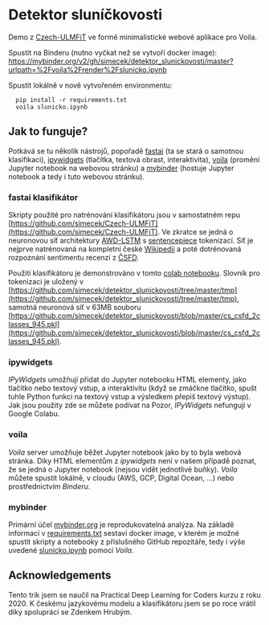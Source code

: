 # Detektor sluníčkovosti

Demo z [Czech-ULMFiT](https://github.com/simecek/Czech-ULMFiT) ve formě minimalistické webové aplikace pro Voila.

Spustit na Binderu (nutno vyčkat než se vytvoří docker image):  
https://mybinder.org/v2/gh/simecek/detektor_slunickovosti/master?urlpath=%2Fvoila%2Frender%2Fslunicko.ipynb

Spustit lokálně v nově vytvořeném environmentu:
```
  pip install -r requirements.txt
  voila slunicko.ipynb
```

## Jak to funguje?

Potkává se tu několik nástrojů, popořadě [fastai](https://docs.fast.ai/) (ta se stará o samotnou klasifikaci), [ipywidgets](https://ipywidgets.readthedocs.io/en/latest/) (tlačítka, textová obrast, interaktivita), [voila](https://voila.readthedocs.io/en/stable/using.html) (promění Jupyter notebook na webovou stránku) a [mybinder](https://mybinder.org/) (hostuje Jupyter notebook a tedy i tuto webovou stránku).

### fastai klasifikátor

Skripty použité pro natrénování klasifikátoru jsou v samostatném repu [https://github.com/simecek/Czech-ULMFiT](https://github.com/simecek/Czech-ULMFiT). Ve zkratce se jedná o neuronovou síť architektury [AWD-LSTM](https://yashuseth.blog/2018/09/12/awd-lstm-explanation-understanding-language-model/) s [sentencepiece](https://github.com/google/sentencepiece) tokenizací. Síť je nejprve natrénovaná na kompletní české [Wikipedii](https://cs.wikipedia.org/wiki/Hlavn%C3%AD_strana) a poté dotrénovaná rozpoznání sentimentu recenzí z [ČSFD](https://www.csfd.cz/). 

Použití klasifikátoru je demonstrováno v tomto [colab notebooku](https://colab.research.google.com/drive/1IAWBejZWvXDUirxA8RpBlV1sH3Mv8Uka?usp=sharing). Slovník pro tokenizaci je uložený v [https://github.com/simecek/detektor_slunickovosti/tree/master/tmp](https://github.com/simecek/detektor_slunickovosti/tree/master/tmp), samotná neuronová síť v 63MB souboru [https://github.com/simecek/detektor_slunickovosti/blob/master/cs_csfd_2classes_945.pkl](https://github.com/simecek/detektor_slunickovosti/blob/master/cs_csfd_2classes_945.pkl).

### ipywidgets

*IPyWidgets* umožňují přidat do Jupyter notebooku HTML elementy, jako tlačítko nebo textový vstup, a interaktivitu (když se zmáčkne tlačítko, spušt tuhle Python funkci na textový vstup a výsledkem přepiš textový výstup). Jak jsou použity zde se můžete podívat na Pozor, *IPyWidgets* nefungují v Google Colabu.

### voila

*Voila* server umožňuje běžet Jupyter notebook jako by to byla webová stránka. Díky HTML elementům z *ipywidgets* není v našem případě poznat, že se jedná o Jupyter notebook (nejsou vidět jednotlivé buňky). *Voila* můžete spustit lokálně, v cloudu (AWS, GCP, Digital Ocean, ...) nebo prostřednictvím *Binderu*. 

### mybinder

Primární účel [mybinder.org](https://mybinder.org/) je reprodukovatelná analýza. Na základě informací v [requirements.txt](https://github.com/simecek/detektor_slunickovosti/blob/master/requirements.txt) sestaví docker image, v kterém je možné spustit skripty a notebooky z příslušného GitHub repozitáře, tedy i výše uvedené [slunicko.ipynb](https://github.com/simecek/detektor_slunickovosti/blob/master/slunicko.ipynb) pomocí *Voila*.

## Acknowledgements

Tento trik jsem se naučil na Practical Deep Learning for Coders kurzu z roku 2020. K českému jazykovému modelu a klasifikátoru jsem se po roce vrátil díky spolupráci se Zdenkem Hrubým.
